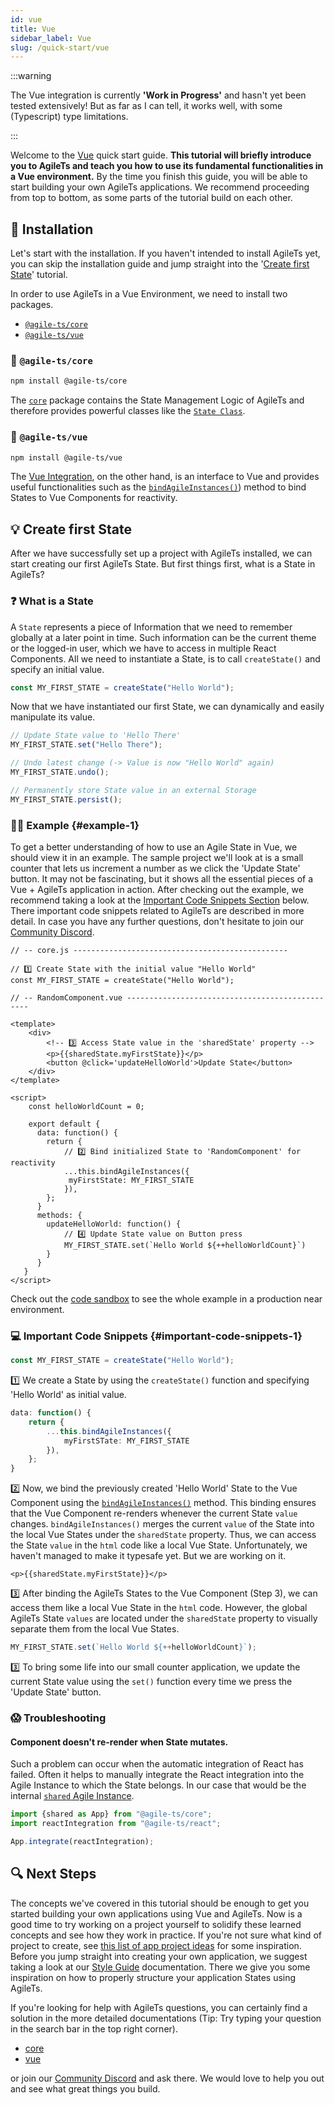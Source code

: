 ```yaml
---
id: vue
title: Vue
sidebar_label: Vue
slug: /quick-start/vue
---
```


:::warning

The Vue integration is currently **'Work in Progress'**
and hasn't yet been tested extensively! 
But as far as I can tell, it works well, with some (Typescript) type limitations.

:::

Welcome to the [Vue](https://vuejs.org/) quick start guide. 
**This tutorial will briefly introduce you to AgileTs
and teach you how to use its fundamental functionalities in a Vue environment.**
By the time you finish this guide, you will be able to start building your own AgileTs applications. 
We recommend proceeding from top to bottom, as some parts of the tutorial build on each other.

## 🔽 Installation

Let's start with the installation. If you haven't intended to install AgileTs yet,
you can skip the installation guide and jump straight into the '[Create first State](#-create-first-state)' tutorial.

In order to use AgileTs in a Vue Environment, we need to install two packages.
- [`@agile-ts/core`](#-agile-tscore)
- [`@agile-ts/vue`](#-agile-tsvue)

### 📁 `@agile-ts/core`

```bash npm2yarn
npm install @agile-ts/core 
```
The [`core`](../packages/core/Introduction.md) package contains the State Management Logic of AgileTs
and therefore provides powerful classes like the [`State Class`](../packages/core/api/state/Introduction.md).

### 📂 `@agile-ts/vue`

```bash npm2yarn
npm install @agile-ts/vue 
```
The [Vue Integration](../packages/vue/Introduction.md), on the other hand, 
is an interface to Vue and provides useful functionalities
such as the [`bindAgileInstances()`](../packages/vue/Introduction.md#bindagileinstances)) method 
to bind States to Vue Components for reactivity.

## 💡 Create first State

After we have successfully set up a project with AgileTs installed, 
we can start creating our first AgileTs State. 
But first things first, what is a State in AgileTs?

### ❓ What is a State

A `State` represents a piece of Information that we need to remember globally at a later point in time.
Such information can be the current theme or the logged-in user,
which we have to access in multiple React Components.
All we need to instantiate a State, is to call `createState()` and specify an initial value.
```ts
const MY_FIRST_STATE = createState("Hello World");
```
Now that we have instantiated our first State,
we can dynamically and easily manipulate its value.
```ts
// Update State value to 'Hello There'
MY_FIRST_STATE.set("Hello There");

// Undo latest change (-> Value is now "Hello World" again)
MY_FIRST_STATE.undo();

// Permanently store State value in an external Storage
MY_FIRST_STATE.persist();
```

### 👨‍💻 Example {#example-1}

To get a better understanding of how to use an Agile State in Vue, 
we should view it in an example.
The sample project we'll look at is a small counter 
that lets us increment a number as we click the 'Update State' button.
It may not be fascinating, but it shows all the essential pieces of a Vue + AgileTs application in action.
After checking out the example, 
we recommend taking a look at the [Important Code Snippets Section](#important-code-snippets-1) below.
There important code snippets related to AgileTs are described in more detail.
In case you have any further questions, 
don't hesitate to join our [Community Discord](https://discord.gg/T9GzreAwPH).
```tsx
// -- core.js ------------------------------------------------

// 1️⃣ Create State with the initial value "Hello World"
const MY_FIRST_STATE = createState("Hello World");

// -- RandomComponent.vue ------------------------------------------------

<template>
    <div>
        <!-- 3️⃣ Access State value in the 'sharedState' property -->
        <p>{{sharedState.myFirstState}}</p>
        <button @click='updateHelloWorld'>Update State</button>
    </div>
</template>

<script>
    const helloWorldCount = 0;
    
    export default {
      data: function() {
        return {
            // 2️⃣ Bind initialized State to 'RandomComponent' for reactivity
            ...this.bindAgileInstances({
             myFirstState: MY_FIRST_STATE
            }),
        };
      }
      methods: {
        updateHelloWorld: function() {
            // 4️⃣ Update State value on Button press
            MY_FIRST_STATE.set(`Hello World ${++helloWorldCount}`)
        }
      }  
   }
</script>
```
Check out the [code sandbox](https://codesandbox.io/s/agilets-first-state-i5xxs) 
to see the whole example in a production near environment.

### 💻 Important Code Snippets {#important-code-snippets-1}

```ts
const MY_FIRST_STATE = createState("Hello World");
```
1️⃣ We create a State by using the `createState()` function
and specifying 'Hello World' as initial value.

```ts
data: function() {
    return {
        ...this.bindAgileInstances({
            myFirstSTate: MY_FIRST_STATE
        }),
    };
}
```
️2️⃣ Now, we bind the previously created 'Hello World' State to the Vue Component
using the [`bindAgileInstances()`](../packages/vue/Introduction.md#bindagileinstances) method.
This binding ensures that the Vue Component re-renders whenever the current State `value` changes.
`bindAgileInstances()` merges the current `value` of the State into the local Vue States
under the `sharedState` property. 
Thus, we can access the State `value` in the `html` code like a local Vue State.
Unfortunately, we haven't managed to make it typesafe yet. But we are working on it.

```tsx
<p>{{sharedState.myFirstState}}</p>
```
3️⃣ After binding the AgileTs States to the Vue Component (Step 3),
we can access them like a local Vue State in the `html` code.
However, the global AgileTs State `values` are located under the `sharedState` property
to visually separate them from the local Vue States.

```ts
MY_FIRST_STATE.set(`Hello World ${++helloWorldCount}`);
```
3️⃣ To bring some life into our small counter application,
we update the current State value using the `set()` function
every time we press the 'Update State' button.

### 😱 Troubleshooting

#### Component doesn't re-render when State mutates.
Such a problem can occur when the automatic integration of React has failed.
Often it helps to manually integrate the React integration into the Agile Instance to which the State belongs.
In our case that would be the internal [`shared` Agile Instance](../packages/core/api/agile-instance/Introduction.md#-shared-agile-instance).
```ts
import {shared as App} from "@agile-ts/core";
import reactIntegration from "@agile-ts/react";

App.integrate(reactIntegration);
```

## 🔍 Next Steps

The concepts we've covered in this tutorial should be enough to get you started building
your own applications using Vue and AgileTs.
Now is a good time to try working on a project yourself to solidify
these learned concepts and see how they work in practice.
If you're not sure what kind of project to create,
see [this list of app project ideas](https://github.com/florinpop17/app-ideas) for some inspiration.
Before you jump straight into creating your own application,
we suggest taking a look at our [Style Guide](../main/StyleGuides.md) documentation.
There we give you some inspiration on 
how to properly structure your application States using AgileTs.

If you're looking for help with AgileTs questions,
you can certainly find a solution in the more detailed documentations
(Tip: Try typing your question in the search bar in the top right corner).
- [core](../packages/core/Introduction.md)
- [vue](../packages/vue/Introduction.md)

or join our [Community Discord](https://discord.gg/T9GzreAwPH) and ask there.
We would love to help you out and see what great things you build.
